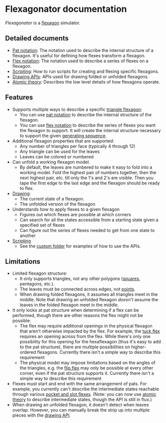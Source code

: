 # Flexagonator documentation

*Flexagonator* is a [flexagon](http://loki3.com/flex/) simulator.


## Detailed documents

* [Pat notation](pat-notation.md): The notation used to describe the internal structure of a flexagon.
  It's useful for defining how flexes transform a flexagon.
* [Flex notation](flex-notation.md): The notation used to describe a series of flexes on a flexagon.
* [Scripting](script.md): How to run scripts for creating and flexing specific flexagons.
* [Drawing APIs](draw-apis.md): APIs used for drawing folded or unfolded flexagons.
* [Atomic theory](atomic-theory.md): Describes the low level details of how flexagons operate.


## Features

* Supports multiple ways to describe a specific [triangle flexagon](http://loki3.com/flex/triangles.html):
    * You can use [pat notation](pat-notation.md) to describe the internal structure of the flexagon.
    * You can use [flex notation](flex-notation.md) to describe the series of flexes you want the flexagon to support.
      It will create the internal structure necessary to support the given [generating sequence](http://loki3.com/flex/flex/generating-sequences.html).
* Additional flexagon properties that are supported:
    * Any number of triangles per face (typically 4 through 12)
    * Any triangle can be used for the leaves
    * Leaves can be colored or numbered
* Can unfold a working flexagon model.
    * By default, the leaves are numbered to make it easy to fold into a working model.
      Fold the highest pair of numbers together, then the next highest pair, etc. till only the 1's and 2's are visible.
      Then you tape the first edge to the last edge and the flexagon should be ready to flex.
* [Drawing](draw-apis.md):
    * The current state of a flexagon.
    * The unfolded version of the flexagon
* Understands how to apply flexes to a given flexagon
    * Figures out which flexes are possible at which corners
    * Can search for all the states accessible from a starting state given a specified set of flexes
    * Can figure out the series of flexes needed to get from one state to another
* [Scripting](script.md)
    * See the [custom folder](..\custom) for examples of how to use the APIs.

## Limitations

* Limited flexagon structure:
    * It only supports triangles, not any other polygons ([squares](http://loki3.com/flex/square.html), pentagons, etc.).
    * The leaves must be connected across edges, not [points](http://loki3.com/flex/point-flexagon.html).
    * When drawing folded flexagons, it assumes all triangles meet in the middle.
      Note that drawing an unfolded flexagon *doesn't* assume the leaves in the folded flexagon meet in the middle.
* It only looks at pat structure when determining if a flex can be performed,
  though there are other reasons the flex might not be possible:
    * The flex may require additional openings in the physical flexagon that aren't otherwise impacted by the flex.
    For example, the [tuck flex](http://loki3.com/flex/flex/tuck.html) requires an opening across from the flex.
    While there's only one possibility for this opening for the hexaflexagon
    (thus it's easy to add to the pat structure), there are multiple possibilities on higher-ordered flexagons.
    Currently there isn't a simple way to describe this requirement
    * The physical model may impose limitations based on the angles of the triangles,
    e.g. the [flip flex](http://loki3.com/flex/flex/flip.html) may only be possible at every other corner,
    even if the pat structure supports it.
    Currently there isn't a simple way to describe this requirement
* Flexes must start and end with the same arrangement of pats.
  For example, you currently can't describe the intermediate states reachable through various
  [pocket and slot flexes](http://loki3.com/flex/state-slot-5-hexa.html).
  (Note: you can now use [atomic theory](../src/atomic/readme.md) to describe intermediate states,
  though the API is still in flux.)
* When drawing an unfolded flexagon, it doesn't detect when leaves overlap.
  However, you can manually break the strip up into multiple pieces with the [drawing API](draw-apis.md).


